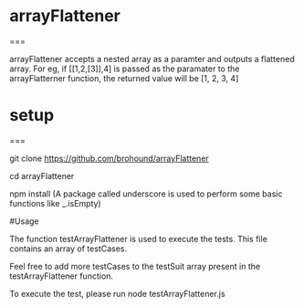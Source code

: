# arrayFlattener
===

arrayFlattener accepts a nested array as a paramter and outputs a flattened array. For eg,
 if [[1,2,[3]],4] is passed as the paramater to the arrayFlatterner function, the returned value will be 
 [1, 2, 3, 4]
 
# setup
===

git clone https://github.com/brohound/arrayFlattener

cd arrayFlattener

npm install (A package called underscore is used to perform some basic functions like _.isEmpty)

#Usage

The function testArrayFlattener is used to execute the tests. This file contains an array of testCases. 

Feel free to add more testCases to the testSuit array present in the testArrayFlattener function. 

To execute the test, please run node testArrayFlattener.js


 
